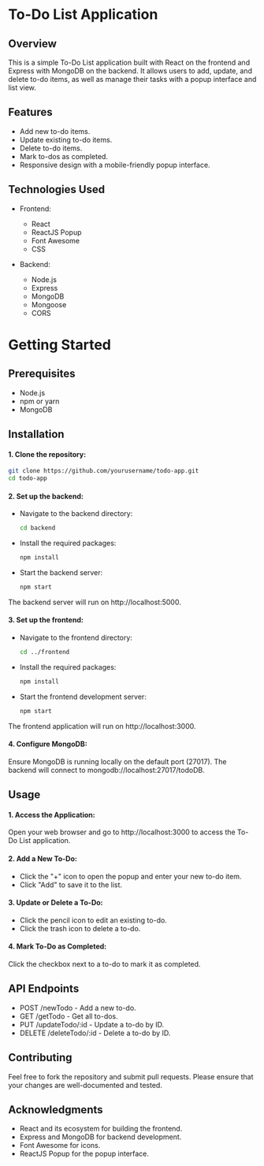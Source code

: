 # To-Do List Application
## Overview
This is a simple To-Do List application built with React on the frontend and Express with MongoDB on the backend. It allows users to add, update, and delete to-do items, as well as manage their tasks with a popup interface and list view.

## Features
- Add new to-do items.
- Update existing to-do items.
- Delete to-do items.
- Mark to-dos as completed.
- Responsive design with a mobile-friendly popup interface.

## Technologies Used

- Frontend:

  - React
  - ReactJS Popup
  - Font Awesome
  - CSS
    
- Backend:

  - Node.js
  - Express
  - MongoDB
  - Mongoose
  - CORS

# Getting Started
## Prerequisites
 - Node.js
 - npm or yarn
 - MongoDB

## Installation
#### 1. Clone the repository:

```bash
git clone https://github.com/yourusername/todo-app.git
cd todo-app
```
#### 2. Set up the backend:

- Navigate to the backend directory:

    ```bash
    cd backend
    ```
- Install the required packages:

    ```bash
    npm install
    ```
- Start the backend server:

    ```bash
    npm start
    ```
The backend server will run on http://localhost:5000.

#### 3. Set up the frontend:

- Navigate to the frontend directory:

    ```bash
    cd ../frontend
    ```
    
- Install the required packages:

    ```bash
    npm install
    ```
    
- Start the frontend development server:

    ```bash
    npm start
    ```
The frontend application will run on http://localhost:3000.

#### 4. Configure MongoDB:

Ensure MongoDB is running locally on the default port (27017). The backend will connect to mongodb://localhost:27017/todoDB.

## Usage
#### 1. Access the Application:

Open your web browser and go to http://localhost:3000 to access the To-Do List application.

#### 2. Add a New To-Do:

- Click the "+" icon to open the popup and enter your new to-do item.
- Click "Add" to save it to the list.

#### 3. Update or Delete a To-Do:

- Click the pencil icon to edit an existing to-do.
- Click the trash icon to delete a to-do.

#### 4. Mark To-Do as Completed:

Click the checkbox next to a to-do to mark it as completed.

## API Endpoints
- POST /newTodo - Add a new to-do.
- GET /getTodo - Get all to-dos.
- PUT /updateTodo/:id - Update a to-do by ID.
- DELETE /deleteTodo/:id - Delete a to-do by ID.

## Contributing
Feel free to fork the repository and submit pull requests. Please ensure that your changes are well-documented and tested.

## Acknowledgments
- React and its ecosystem for building the frontend.
- Express and MongoDB for backend development.
- Font Awesome for icons.
- ReactJS Popup for the popup interface.
